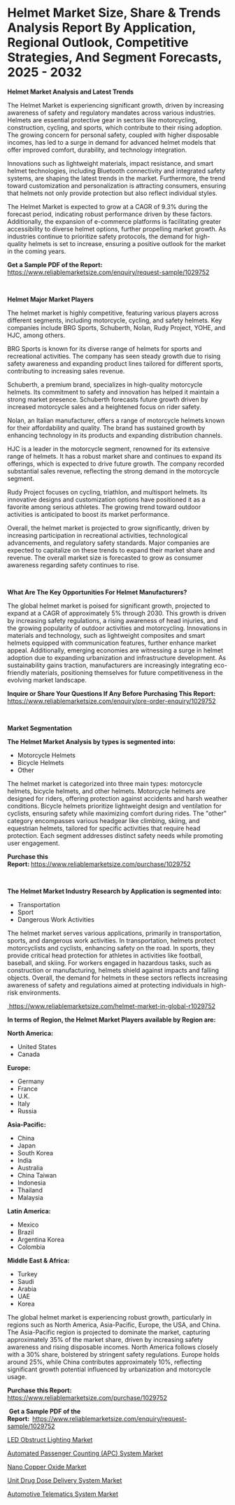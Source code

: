 <p><h1>Helmet Market Size, Share & Trends Analysis Report By Application, Regional Outlook, Competitive Strategies, And Segment Forecasts, 2025 - 2032</h1></p><p><strong>Helmet Market Analysis and Latest Trends</strong></p>
<p><p>The Helmet Market is experiencing significant growth, driven by increasing awareness of safety and regulatory mandates across various industries. Helmets are essential protective gear in sectors like motorcycling, construction, cycling, and sports, which contribute to their rising adoption. The growing concern for personal safety, coupled with higher disposable incomes, has led to a surge in demand for advanced helmet models that offer improved comfort, durability, and technology integration.</p><p>Innovations such as lightweight materials, impact resistance, and smart helmet technologies, including Bluetooth connectivity and integrated safety systems, are shaping the latest trends in the market. Furthermore, the trend toward customization and personalization is attracting consumers, ensuring that helmets not only provide protection but also reflect individual styles.</p><p>The Helmet Market is expected to grow at a CAGR of 9.3% during the forecast period, indicating robust performance driven by these factors. Additionally, the expansion of e-commerce platforms is facilitating greater accessibility to diverse helmet options, further propelling market growth. As industries continue to prioritize safety protocols, the demand for high-quality helmets is set to increase, ensuring a positive outlook for the market in the coming years.</p></p>
<p><strong>Get a Sample PDF of the Report:&nbsp;</strong> <a href="https://www.reliablemarketsize.com/enquiry/request-sample/1029752?utm_campaign=1895&utm_medium=2&utm_source=Github&utm_content=ia&utm_term=21032025&utm_id=helmet">https://www.reliablemarketsize.com/enquiry/request-sample/1029752</a></p>
<p>&nbsp;</p>
<p><strong>Helmet Major Market Players</strong></p>
<p><p>The helmet market is highly competitive, featuring various players across different segments, including motorcycle, cycling, and safety helmets. Key companies include BRG Sports, Schuberth, Nolan, Rudy Project, YOHE, and HJC, among others.</p><p>BRG Sports is known for its diverse range of helmets for sports and recreational activities. The company has seen steady growth due to rising safety awareness and expanding product lines tailored for different sports, contributing to increasing sales revenue.</p><p>Schuberth, a premium brand, specializes in high-quality motorcycle helmets. Its commitment to safety and innovation has helped it maintain a strong market presence. Schuberth forecasts future growth driven by increased motorcycle sales and a heightened focus on rider safety.</p><p>Nolan, an Italian manufacturer, offers a range of motorcycle helmets known for their affordability and quality. The brand has sustained growth by enhancing technology in its products and expanding distribution channels. </p><p>HJC is a leader in the motorcycle segment, renowned for its extensive range of helmets. It has a robust market share and continues to expand its offerings, which is expected to drive future growth. The company recorded substantial sales revenue, reflecting the strong demand in the motorcycle segment.</p><p>Rudy Project focuses on cycling, triathlon, and multisport helmets. Its innovative designs and customization options have positioned it as a favorite among serious athletes. The growing trend toward outdoor activities is anticipated to boost its market performance.</p><p>Overall, the helmet market is projected to grow significantly, driven by increasing participation in recreational activities, technological advancements, and regulatory safety standards. Major companies are expected to capitalize on these trends to expand their market share and revenue. The overall market size is forecasted to grow as consumer awareness regarding safety continues to rise.</p></p>
<p>&nbsp;</p>
<p><strong>What Are The Key Opportunities For Helmet Manufacturers?</strong></p>
<p><p>The global helmet market is poised for significant growth, projected to expand at a CAGR of approximately 5% through 2030. This growth is driven by increasing safety regulations, a rising awareness of head injuries, and the growing popularity of outdoor activities and motorcycling. Innovations in materials and technology, such as lightweight composites and smart helmets equipped with communication features, further enhance market appeal. Additionally, emerging economies are witnessing a surge in helmet adoption due to expanding urbanization and infrastructure development. As sustainability gains traction, manufacturers are increasingly integrating eco-friendly materials, positioning themselves for future competitiveness in the evolving market landscape.</p></p>
<p><strong>Inquire or Share Your Questions If Any Before Purchasing This Report:</strong> <a href="https://www.reliablemarketsize.com/enquiry/pre-order-enquiry/1029752?utm_campaign=1895&utm_medium=2&utm_source=Github&utm_content=ia&utm_term=21032025&utm_id=helmet">https://www.reliablemarketsize.com/enquiry/pre-order-enquiry/1029752</a></p>
<p>&nbsp;</p>
<p><strong>Market Segmentation</strong></p>
<p><strong>The Helmet Market Analysis by types is segmented into:</strong></p>
<p><ul><li>Motorcycle Helmets</li><li>Bicycle Helmets</li><li>Other</li></ul></p>
<p><p>The helmet market is categorized into three main types: motorcycle helmets, bicycle helmets, and other helmets. Motorcycle helmets are designed for riders, offering protection against accidents and harsh weather conditions. Bicycle helmets prioritize lightweight design and ventilation for cyclists, ensuring safety while maximizing comfort during rides. The "other" category encompasses various headgear like climbing, skiing, and equestrian helmets, tailored for specific activities that require head protection. Each segment addresses distinct safety needs while promoting user engagement.</p></p>
<p><strong>Purchase this Report:&nbsp;</strong><a href="https://www.reliablemarketsize.com/purchase/1029752?utm_campaign=1895&utm_medium=2&utm_source=Github&utm_content=ia&utm_term=21032025&utm_id=helmet">https://www.reliablemarketsize.com/purchase/1029752</a></p>
<p>&nbsp;</p>
<p><strong>The Helmet Market Industry Research by Application is segmented into:</strong></p>
<p><ul><li>Transportation</li><li>Sport</li><li>Dangerous Work Activities</li></ul></p>
<p><p>The helmet market serves various applications, primarily in transportation, sports, and dangerous work activities. In transportation, helmets protect motorcyclists and cyclists, enhancing safety on the road. In sports, they provide critical head protection for athletes in activities like football, baseball, and skiing. For workers engaged in hazardous tasks, such as construction or manufacturing, helmets shield against impacts and falling objects. Overall, the demand for helmets in these sectors reflects increasing awareness of safety and regulations aimed at protecting individuals in high-risk environments.</p></p>
<p><a href="https://www.reliablemarketsize.com/helmet-market-in-global-r1029752?utm_campaign=1895&utm_medium=2&utm_source=Github&utm_content=ia&utm_term=21032025&utm_id=helmet">&nbsp;https://www.reliablemarketsize.com/helmet-market-in-global-r1029752</a></p>
<p><strong>In terms of Region, the Helmet Market Players available by Region are:</strong></p>
<p>
    <p> <strong> North America: </strong>
        <ul>
            <li>United States</li>
            <li>Canada</li>
        </ul>
        </p> 
    <p> <strong> Europe: </strong>
        <ul>
            <li>Germany</li>
            <li>France</li>
            <li>U.K.</li>
            <li>Italy</li>
            <li>Russia</li>
        </ul>
        </p> 
    <p> <strong> Asia-Pacific: </strong>
        <ul>
            <li>China</li>
            <li>Japan</li>
            <li>South Korea</li>
            <li>India</li>
            <li>Australia</li>
            <li>China Taiwan</li>
            <li>Indonesia</li>
            <li>Thailand</li>
            <li>Malaysia</li>
        </ul>
        </p> 
    <p> <strong> Latin America: </strong>
        <ul>
            <li>Mexico</li>
            <li>Brazil</li>
            <li>Argentina Korea</li>
            <li>Colombia</li>
        </ul>
        </p> 
    <p> <strong> Middle East & Africa: </strong>
        <ul>
            <li>Turkey</li>
            <li>Saudi</li>
            <li>Arabia</li>
            <li>UAE</li>
            <li>Korea</li>
        </ul>
    </p>
    </p>
<p><p>The global helmet market is experiencing robust growth, particularly in regions such as North America, Asia-Pacific, Europe, the USA, and China. The Asia-Pacific region is projected to dominate the market, capturing approximately 35% of the market share, driven by increasing safety awareness and rising disposable incomes. North America follows closely with a 30% share, bolstered by stringent safety regulations. Europe holds around 25%, while China contributes approximately 10%, reflecting significant growth potential influenced by urbanization and motorcycle usage.</p></p>
<p><strong>Purchase this Report: </strong><a href="https://www.reliablemarketsize.com/purchase/1029752?utm_campaign=1895&utm_medium=2&utm_source=Github&utm_content=ia&utm_term=21032025&utm_id=helmet">https://www.reliablemarketsize.com/purchase/1029752</a></p>
<p>&nbsp;<strong>Get a Sample PDF of the Report:&nbsp;&nbsp;</strong><a href="https://www.reliablemarketsize.com/enquiry/request-sample/1029752?utm_campaign=1895&utm_medium=2&utm_source=Github&utm_content=ia&utm_term=21032025&utm_id=helmet">https://www.reliablemarketsize.com/enquiry/request-sample/1029752</a></p>
<p><strong></strong></p>
<p><p><a href="https://github.com/organophelia8282/Market-Research-Report-List-1/blob/main/led-obstruct-lighting-market.md?utm_campaign=1895&utm_medium=2&utm_source=Github&utm_content=ia&utm_term=21032025&utm_id=helmet">LED Obstruct Lighting Market</a></p><p><a href="https://github.com/danikabiele541/Market-Research-Report-List-1/blob/main/automated-passenger-counting-apc-system-market.md?utm_campaign=1895&utm_medium=2&utm_source=Github&utm_content=ia&utm_term=21032025&utm_id=helmet">Automated Passenger Counting (APC) System Market</a></p><p><a href="https://github.com/manesros8/Market-Research-Report-List-1/blob/main/nano-copper-oxide-market.md?utm_campaign=1895&utm_medium=2&utm_source=Github&utm_content=ia&utm_term=21032025&utm_id=helmet">Nano Copper Oxide Market</a></p><p><a href="https://github.com/vilolakoreni/Market-Research-Report-List-1/blob/main/unit-drug-dose-delivery-system-market.md?utm_campaign=1895&utm_medium=2&utm_source=Github&utm_content=ia&utm_term=21032025&utm_id=helmet">Unit Drug Dose Delivery System Market</a></p><p><a href="https://github.com/ulyssacrayne00231/Market-Research-Report-List-1/blob/main/automotive-telematics-system-market.md?utm_campaign=1895&utm_medium=2&utm_source=Github&utm_content=ia&utm_term=21032025&utm_id=helmet">Automotive Telematics System Market</a></p></p>